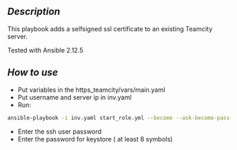 ## _Description_

This playbook adds a selfsigned ssl certificate to an existing Teamcity server.

Tested with Ansible 2.12.5

## _How to use_


- Put variables in the https_teamcity/vars/main.yaml 
- Put username and server ip in inv.yaml
- Run: 
```sh
ansible-playbook -i inv.yaml start_role.yml --become --ask-become-pass

```
- Enter the ssh user password
- Enter the password for keystore ( at least 8 symbols)

